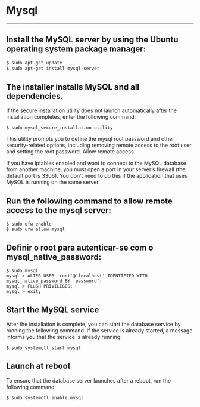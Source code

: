 # Mysql
-------------------------
## Install the MySQL server by using the Ubuntu operating system package manager:
```bash
$ sudo apt-get update
$ sudo apt-get install mysql-server
```
## The installer installs MySQL and all dependencies.

If the secure installation utility does not launch automatically after the installation completes, enter the following command:
```
$ sudo mysql_secure_installation utility
```
This utility prompts you to define the mysql root password and other security-related options, including removing remote access to the root user and setting the root password.
Allow remote access

If you have iptables enabled and want to connect to the MySQL database from another machine, you must open a port in your server’s firewall (the default port is 3306). You don’t need to do this if the application that uses MySQL is running on the same server.

##  Run the following command to allow remote access to the mysql server:

```
$ sudo ufw enable
$ sudo ufw allow mysql
```

## Definir o root para autenticar-se com o mysql_native_password:
```
$ sudo mysql
mysql > ALTER USER 'root'@'localhost' IDENTIFIED WITH mysql_native_password BY 'password';
mysql > FLUSH PRIVILEGES;
mysql > exit;
```

## Start the MySQL service

After the installation is complete, you can start the database service by running the following command. If the service is already started, a message informs you that the service is already running:
```
$ sudo systemctl start mysql
```
## Launch at reboot

To ensure that the database server launches after a reboot, run the following command:
```
$ sudo systemctl enable mysql
```
